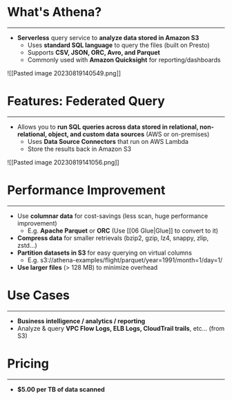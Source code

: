 # What's Athena?
---

* **Serverless** query service to **analyze data stored in Amazon S3**
	* Uses **standard SQL language** to query the files (built on Presto)
	* Supports **CSV, JSON, ORC, Avro, and Parquet**
	* Commonly used with **Amazon Quicksight** for reporting/dashboards

![[Pasted image 20230819140549.png]]

# Features: Federated Query
---

* Allows you to **run SQL queries across data stored in relational, non-relational, object, and custom data sources** (AWS or on-premises)
	* Uses **Data Source Connectors** that run on AWS Lambda
	* Store the results back in Amazon S3

![[Pasted image 20230819141056.png]]

# Performance Improvement
---

* Use **columnar data** for cost-savings (less scan, huge performance improvement)
	* E.g. **Apache Parquet** or **ORC** (Use [[06 Glue|Glue]] to convert to it)
* **Compress data** for smaller retrievals (bzip2, gzip, lz4, snappy, zlip, zstd…)
* **Partition datasets in S3** for easy querying on virtual columns
	* E.g. s3://athena-examples/flight/parquet/year=1991/month=1/day=1/
* **Use larger files** (> 128 MB) to minimize overhead
# Use Cases
---

* **Business intelligence / analytics / reporting**
* Analyze & query **VPC Flow Logs, ELB Logs, CloudTrail trails**, etc... (from S3)

# Pricing
---

* **$5.00 per TB of data scanned**

